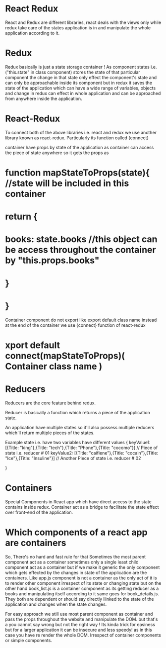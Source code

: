 # React Redux

React and Redux are different libraries, react deals with the views only while redux take care of the states application is in and manipulate the whole application according to it.


# Redux

Redux basically is just a state storage container ! As component states i.e. ("this.state" in class component) stores the state of that particular component the change in that state only effect the component's state and can only be approachable inside its component but in redux it saves the state of the application which can have a wide range of variables, objects and change in redux can effect in whole application and can be approached from anywhere inside the application. 

# React-Redux

To connect both of the above libraries i.e. react and redux we use another library known as react-redux. 
Particularly its function called {connect}

container have props by state of the application as container can access the piece of state anywhere so it gets the props as

# function mapStateToProps(state){   //state will be included in this container
#    return {
#      books: state.books   //this object can be access throughout the container by "this.props.books"
#    }
# }

Container component do not export like export default class name instead at the end of the container we use {connect} function of react-redux

# xport default connect(mapStateToProps)( Container class name )


# Reducers

Reducers are the core feature behind redux.

Reducer is basically a function which returns a piece of the application state.

An application have multiple states so it'll also possess multiple reducers which'll return multiple pieces of the states.

Example state i.e. have two variables have different values 
{
    keyValue1: [{Title: "king"},{Title: "tech"},{Title: "Phone"},{Title: "cocomo"}]    // Piece of state i.e. reducer # 01
    keyValue2: [{Title: "caifiene"},{Title: "cocain"},{Title: "Ice"},{Title: "Insuline"}]   // Another Piece of state i.e. reducer # 02 

}

# Containers

Special Components in React app which have direct access to the state contains inside redux. Container act as a bridge to facilitate the state effect over front-end of the application.


# Which components of a react app are containers

So, There's no hard and fast rule for that Sometimes the most parent component act as a container sometimes only a single least child component act as a container but if we make it generic the only component which gets effected by the changes in state of the application are the containers. Like app.js component is not a container as the only act of it is to render other component irrespect of its state or changing state but on the other hand book_list.js is a container component as its getting reducer as a books and manipulating itself according to it same goes for book_details.js. They both are dependent or should say directly llinked to the state of the application and changes when the state changes. 

For easy approach we still use most parent component as container and pass the props throughout the website and manipulate the DOM. but that's a you cannot say wrong but not the right way ! Its kinda trick for easiness but for a larger application it can be insecure and less speedy! as in this case you have re render the whole DOM. Irrespect of container components or simple components.

